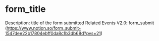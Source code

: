 # form_title

Description: title of the form submitted
Related Events V2.0: form_submit (https://www.notion.so/form_submit-1547dee22b17804ebff0da8c1b3db68d?pvs=21)